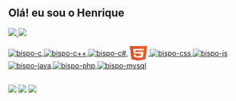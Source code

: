 ##   Olá! eu sou o Henrique


 <a href="https://github.com/RICKBISPO">
  <img height="180em" src="https://github-readme-stats.vercel.app/api?username=RICKBISPO&show_icons=true&theme=material-palenight&include_all_commits=true&count_private=true"/>
  <img height="180em" src="https://github-readme-stats.vercel.app/api/top-langs/?username=RICKBISPO&layout=compact&langs_count=7&theme=material-palenight"/>
  
 <br>
 <br>
   
 <div style="display: inline_block">
  <img align="center" alt="bispo-c" height="30" width="40" src="https://cdn.jsdelivr.net/gh/devicons/devicon/icons/c/c-original.svg" />
  <img align="center" alt="bispo-c++" height="30" width="40" src="https://cdn.jsdelivr.net/gh/devicons/devicon/icons/cplusplus/cplusplus-original.svg" />
  <img align="center" alt="bispo-c#" height="30" width="40" src="https://cdn.jsdelivr.net/gh/devicons/devicon/icons/csharp/csharp-original.svg" />      
  <img align="center" alt="bispo-html" height="30" width="40" src="https://raw.githubusercontent.com/devicons/devicon/master/icons/html5/html5-original.svg">
  <img align="center" alt="bispo-css" height="30" width="40" src="https://cdn.jsdelivr.net/gh/devicons/devicon/icons/css3/css3-original.svg" />
  <img align="center" alt="bispo-js" height="30" width="40" src="https://cdn.jsdelivr.net/gh/devicons/devicon/icons/javascript/javascript-original.svg" />
  <img align="center" alt="bispo-java" height="30" width="40" src="https://upload.wikimedia.org/wikipedia/commons/5/5d/Duke_%28Java_mascot%29_waving.svg" />
  <img align="center" alt="bispo-php" height="30" width="40" src="https://upload.wikimedia.org/wikipedia/commons/3/31/Webysther_20160423_-_Elephpant.svg" />
  <img align="center" alt="bispo-mysql" height="30" width="40" src="file:///C:/Users/PC%20HENRIQUE/Downloads/Papirus-Team-Papirus-Apps-Mysql-workbench.svg" />
 </div>
 
  ##
  
<div>
  <a href="https://www.instagram.com/henrique.bispo_" target="_blank"><img src="https://img.shields.io/badge/-Instagram-%23E4405F?style=for-the-badge&logo=instagram&logoColor=white" target="_blank"></a>
  <a href = "mailto:henriquefbispo.dev@gmail.com"><img src="https://img.shields.io/badge/Gmail-D14836?style=for-the-badge&logo=gmail&logoColor=white" 
target="_blank"></a>
  <a href="https://www.linkedin.com/in/henrique-bispo-a15148232/" target="_blank"><img src="https://img.shields.io/badge/-LinkedIn-%230077B5?style=for-the-badge&logo=linkedin&logoColor=white" target="_blank"></a> 
</div>
 

 

 

  
  
